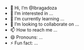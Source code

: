 - 👋 Hi, I’m @Ibragadoza
- 👀 I’m interested in ...
- 🌱 I’m currently learning ...
- 💞️ I’m looking to collaborate on ...
- 📫 How to reach me ...
- 😄 Pronouns: ...
- ⚡ Fun fact: ...

<!---
Ibragadoza/Ibragadoza is a ✨ special ✨ repository because its `README.md` (this file) appears on your GitHub profile.
You can click the Preview link to take a look at your changes.
--->
